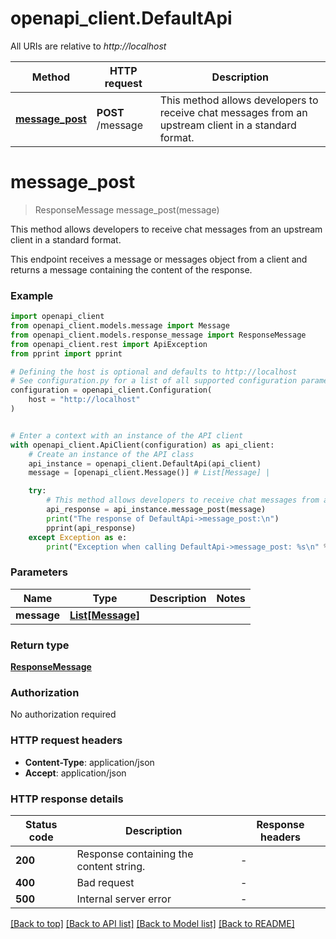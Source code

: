 # openapi_client.DefaultApi

All URIs are relative to *http://localhost*

Method | HTTP request | Description
------------- | ------------- | -------------
[**message_post**](DefaultApi.md#message_post) | **POST** /message | This method allows developers to receive chat messages from an upstream client in a standard format.


# **message_post**
> ResponseMessage message_post(message)

This method allows developers to receive chat messages from an upstream client in a standard format.

This endpoint receives a message or messages object from a client and returns a message containing the content of the response. 

### Example


```python
import openapi_client
from openapi_client.models.message import Message
from openapi_client.models.response_message import ResponseMessage
from openapi_client.rest import ApiException
from pprint import pprint

# Defining the host is optional and defaults to http://localhost
# See configuration.py for a list of all supported configuration parameters.
configuration = openapi_client.Configuration(
    host = "http://localhost"
)


# Enter a context with an instance of the API client
with openapi_client.ApiClient(configuration) as api_client:
    # Create an instance of the API class
    api_instance = openapi_client.DefaultApi(api_client)
    message = [openapi_client.Message()] # List[Message] | 

    try:
        # This method allows developers to receive chat messages from an upstream client in a standard format.
        api_response = api_instance.message_post(message)
        print("The response of DefaultApi->message_post:\n")
        pprint(api_response)
    except Exception as e:
        print("Exception when calling DefaultApi->message_post: %s\n" % e)
```



### Parameters


Name | Type | Description  | Notes
------------- | ------------- | ------------- | -------------
 **message** | [**List[Message]**](Message.md)|  | 

### Return type

[**ResponseMessage**](ResponseMessage.md)

### Authorization

No authorization required

### HTTP request headers

 - **Content-Type**: application/json
 - **Accept**: application/json

### HTTP response details

| Status code | Description | Response headers |
|-------------|-------------|------------------|
**200** | Response containing the content string. |  -  |
**400** | Bad request |  -  |
**500** | Internal server error |  -  |

[[Back to top]](#) [[Back to API list]](../README.md#documentation-for-api-endpoints) [[Back to Model list]](../README.md#documentation-for-models) [[Back to README]](../README.md)

